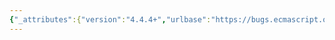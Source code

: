 ```yaml
---
{"_attributes":{"version":"4.4.4+","urlbase":"https://bugs.ecmascript.org/","maintainer":"dherman@mozilla.com"},"bug":{"bug_id":611,"creation_ts":"2012-08-08 19:33:00 -0700","short_desc":"intl402 and bestPractice test suites don't have Run buttons anymore","delta_ts":"2012-08-09 12:42:03 -0700","product":"Test262","component":"Test Harness","version":"unspecified","rep_platform":"All","op_sys":"All","bug_status":"RESOLVED","resolution":"FIXED","priority":"High","bug_severity":"blocker","everconfirmed":true,"reporter":{"uid":"ecmascriptbugs","name":"Norbert"},"assigned_to":{"uid":"billti","name":"Bill Ticehurst"},"long_desc":[{"commentid":1413,"comment_count":0,"who":{"uid":"ecmascriptbugs","name":"Norbert"},"bug_when":"2012-08-08 19:33:47 -0700"},{"commentid":1414,"comment_count":1,"who":{"uid":"ecmascriptbugs","name":"Norbert"},"bug_when":"2012-08-08 19:40:53 -0700","thetext":"After change 340:b23871ec71db, the Run panes of the test pages\nhttp://test262.ecmascript.org/testcases_intl402.html\nhttp://test262.ecmascript.org/testcases_bestPractice.html\ndon't have Start, Run, or Reset buttons anymore. The test suites are therefore unusable."},{"commentid":1415,"comment_count":2,"who":{"uid":"billti","name":"Bill Ticehurst"},"bug_when":"2012-08-09 12:42:03 -0700","thetext":"Thanks for logging.  It should be fixed now by changeset http://hg.ecmascript.org/tests/test262/rev/e896f59cc780 .  I've pushed it live."},{"commentid":1416,"comment_count":3,"who":{"uid":"billti","name":"Bill Ticehurst"},"bug_when":"2012-08-09 12:42:03 -0700","thetext":"Thanks for logging.  It should be fixed now by changeset http://hg.ecmascript.org/tests/test262/rev/e896f59cc780 .  I've pushed it live."}]}}
---
```

